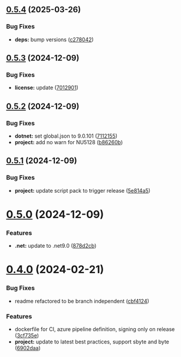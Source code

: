 ## [0.5.4](https://github.com/JonasSchubert/TimeSpan.Xt/compare/v0.5.3...v0.5.4) (2025-03-26)


### Bug Fixes

* **deps:** bump versions ([c278042](https://github.com/JonasSchubert/TimeSpan.Xt/commit/c2780423bfab0eb8b9b3bb2587a4dd5c40b98ad3))

## [0.5.3](https://github.com/JonasSchubert/TimeSpan.Xt/compare/v0.5.2...v0.5.3) (2024-12-09)


### Bug Fixes

* **license:** update ([7012901](https://github.com/JonasSchubert/TimeSpan.Xt/commit/70129019cd786d10ed7dc4bb73e67d80f44548be))

## [0.5.2](https://github.com/JonasSchubert/TimeSpan.Xt/compare/v0.5.1...v0.5.2) (2024-12-09)


### Bug Fixes

* **dotnet:** set global.json to 9.0.101 ([7112155](https://github.com/JonasSchubert/TimeSpan.Xt/commit/7112155b194540db9a5c72bf0239e9611541fa9b))
* **project:** add no warn for NU5128 ([b86260b](https://github.com/JonasSchubert/TimeSpan.Xt/commit/b86260bcb6917ea3e511bd3b14bdd54ce055417b))

## [0.5.1](https://github.com/JonasSchubert/TimeSpan.Xt/compare/v0.5.0...v0.5.1) (2024-12-09)


### Bug Fixes

* **project:** update script pack to trigger release ([5e814a5](https://github.com/JonasSchubert/TimeSpan.Xt/commit/5e814a5f7e74e10df6302d334f88718ca6589d8e))

# [0.5.0](https://github.com/JonasSchubert/TimeSpan.Xt/compare/v0.4.0...v0.5.0) (2024-12-09)


### Features

* **.net:** update to .net9.0 ([878d2cb](https://github.com/JonasSchubert/TimeSpan.Xt/commit/878d2cb420368427a97428b2b04535460157ce22))

# [0.4.0](https://github.com/JonasSchubert/TimeSpan.Xt/compare/v0.3.1...v0.4.0) (2024-02-21)


### Bug Fixes

* readme refactored to be branch independent ([cbf4124](https://github.com/JonasSchubert/TimeSpan.Xt/commit/cbf4124e8cbe21c8e80ac7965578c4f3ac6a4d0c))


### Features

* dockerfile for CI, azure pipeline definition, signing only on release ([3cf735e](https://github.com/JonasSchubert/TimeSpan.Xt/commit/3cf735ee3e205ba9089c7ded4d5755a380264400))
* **project:** update to latest best practices, support sbyte and byte ([6902daa](https://github.com/JonasSchubert/TimeSpan.Xt/commit/6902daaff10a3a3a7311164569eebfee4002cb59))
